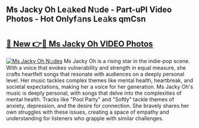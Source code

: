 ## Ms Jacky Oh Le𝚊ked N𝚞de - Part-uPI Video Photos - Hot Onlyf𝚊ns Le𝚊ks qmCsn

# <h2><a href="http://ab32512.deff.icu/?id=Ms+Jacky+Oh">🔗 New 👉🔴 Ms Jacky Oh VIDEO Photos</a></h2>

[![Ms Jacky Oh N𝚞des](https://i.imgur.com/rIISA9y.gif)](http://ab32512.deff.icu/?id=Ms+Jacky+Oh)
Ms Jacky Oh is a rising star in the indie-pop scene. With a voice that evokes vulnerability and strength in equal measure, she crafts heartfelt songs that resonate with audiences on a deeply personal level. Her music tackles complex themes like mental health, heartbreak, and societal expectations, making her a voice for her generation. Ms Jacky Oh's music is deeply personal, with songs that delve into the complexities of mental health. Tracks like "Pool Party" and "Softly" tackle themes of anxiety, depression, and the desire for connection. She bravely shares her own struggles with these issues, creating a space of empathy and understanding for listeners who grapple with similar challenges.
